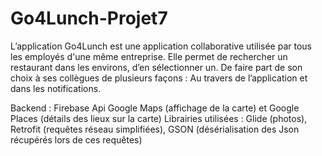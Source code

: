 # Go4Lunch-Projet7

L’application Go4Lunch est une application collaborative utilisée par tous les employés d'une même entreprise.
Elle permet de rechercher un restaurant dans les environs, d’en sélectionner un.
De faire part de son choix à ses collègues de plusieurs façons : Au travers de l’application et dans les notifications.


Backend : Firebase
Api Google Maps (affichage de la carte) et Google Places (détails des lieux sur la carte)
Librairies utilisées : Glide (photos), Retrofit (requêtes réseau simplifiées), GSON (désérialisation des Json récupérés lors de ces requêtes)

